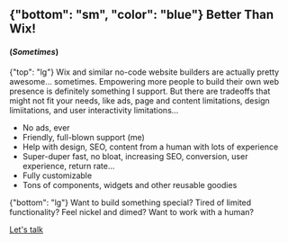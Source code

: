 {"bottom": "sm", "color": "blue"}
Better Than Wix!
----
#### (_Sometimes_)

{"top": "lg"}
Wix and similar no-code website builders are actually pretty awesome... sometimes. Empowering more people to build their own web presence is definitely something I support. But there are tradeoffs that might not fit your needs, like ads, page and content limitations, design limiitations, and user interactivity limitations...

- No ads, ever
- Friendly, full-blown support (me)
- Help with design, SEO, content from a human with lots of experience
- Super-duper fast, no bloat, increasing SEO, conversion, user experience, return rate...
- Fully customizable
- Tons of components, widgets and other reusable goodies

{"bottom": "lg"}
Want to build something special? Tired of limited functionality? Feel nickel and dimed? Want to work with a human?

[Let's talk](/contact)
